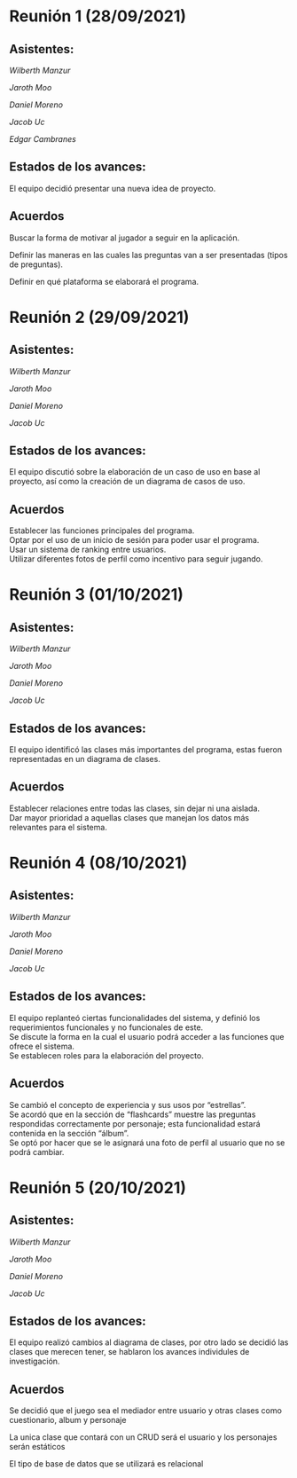 # Reunión 1 (28/09/2021)
## Asistentes:
_Wilberth Manzur_  

_Jaroth Moo_  

_Daniel Moreno_  

_Jacob Uc_  

_Edgar Cambranes_  

## Estados de los avances:  

El equipo decidió presentar una nueva idea de proyecto.  
## Acuerdos  
Buscar la forma de motivar al jugador a seguir en la aplicación.  

Definir las maneras en las cuales las preguntas van a ser presentadas (tipos de preguntas).  

Definir en qué plataforma se elaborará el programa.  

# Reunión 2 (29/09/2021)
## Asistentes:
_Wilberth Manzur_  

_Jaroth Moo_  

_Daniel Moreno_  

_Jacob Uc_  


## Estados de los avances:  

El equipo discutió sobre la elaboración de un caso de uso en base al proyecto, así como la creación de un diagrama de casos de uso.  
## Acuerdos  
Establecer las funciones principales del programa.  
Optar por el uso de un inicio de sesión para poder usar el programa.  
Usar un sistema de ranking entre usuarios.  
Utilizar diferentes fotos de perfil como incentivo para seguir jugando.  
 

# Reunión 3 (01/10/2021)
## Asistentes:
_Wilberth Manzur_  

_Jaroth Moo_  

_Daniel Moreno_  

_Jacob Uc_  


## Estados de los avances:  

El equipo identificó las clases más importantes del programa, estas fueron representadas en un diagrama de clases.  
## Acuerdos  
Establecer relaciones entre todas las clases, sin dejar ni una aislada.   
Dar mayor prioridad a aquellas clases que manejan los datos más relevantes para el sistema.    
 
# Reunión 4 (08/10/2021)
## Asistentes:
_Wilberth Manzur_  

_Jaroth Moo_  

_Daniel Moreno_  

_Jacob Uc_  


## Estados de los avances:  

El equipo replanteó ciertas funcionalidades del sistema, y definió los requerimientos funcionales y no funcionales de este.  
Se discute la forma en la cual el usuario podrá acceder a las funciones que ofrece el sistema.  
Se establecen roles para la elaboración del proyecto.  
  
## Acuerdos  
Se cambió el concepto de experiencia y sus usos por “estrellas”.  
Se acordó que en la sección de “flashcards” muestre las preguntas respondidas correctamente por personaje; esta funcionalidad estará contenida en la sección “álbum”.  
Se optó por hacer que se le asignará una foto de perfil al usuario que no se podrá cambiar.  

# Reunión 5 (20/10/2021)
## Asistentes:
_Wilberth Manzur_  

_Jaroth Moo_  

_Daniel Moreno_  

_Jacob Uc_    

## Estados de los avances:  

El equipo realizó cambios al diagrama de clases, por otro lado se decidió las clases que merecen tener, se hablaron los avances individules de investigación.
## Acuerdos  
Se decidió que el juego sea el  mediador entre usuario y otras clases como cuestionario, album y personaje

La unica clase que contará con un CRUD será el usuario y los personajes serán estáticos 
 
El tipo de base de datos que se utilizará es relacional

 
